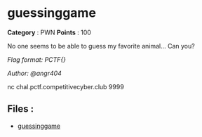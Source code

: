 # guessinggame

**Category** : PWN
**Points** : 100

No one seems to be able to guess my favorite animal... Can you?

*Flag format: PCTF{}*

*Author: @angr404*


nc chal.pctf.competitivecyber.club 9999

## Files : 
 - [guessinggame](./guessinggame)


